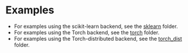 # Examples #

* For examples using the scikit-learn backend, see the [sklearn](https://github.com/elephaint/pgbm/blob/main/examples/sklearn/) folder. 
* For examples using the Torch backend, see the [torch](https://github.com/elephaint/pgbm/blob/main/examples/torch/) folder.
* For examples using the Torch-distributed backend, see the [torch_dist](https://github.com/elephaint/pgbm/blob/main/examples/torch_dist/) folder.